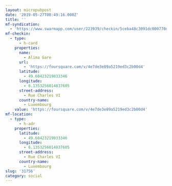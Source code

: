 ```yaml
---
layout: micropubpost
date: '2019-05-27T08:49:16.000Z'
title: ''
mf-syndication:
  - 'https://www.swarmapp.com/user/223939/checkin/5ceba48c3091dc000770dde9'
mf-checkin:
  - type:
      - h-card
    properties:
      name:
        - Alima Gare
      url:
        - 'https://foursquare.com/v/4e7de3e89a5219ed3c2b00d4'
      latitude:
        - 49.60423219033346
      longitude:
        - 6.1353256014837605
      street-address:
        - Rue Charles VI
      country-name:
        - Luxembourg
    value: 'https://foursquare.com/v/4e7de3e89a5219ed3c2b00d4'
mf-location:
  - type:
      - h-adr
    properties:
      latitude:
        - 49.60423219033346
      longitude:
        - 6.1353256014837605
      street-address:
        - Rue Charles VI
      country-name:
        - Luxembourg
slug: '31756'
category: social
---
```

